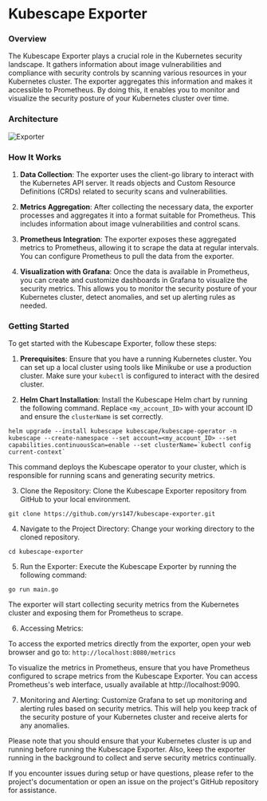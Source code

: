 # Kubescape Exporter

### Overview

The Kubescape Exporter plays a crucial role in the Kubernetes security landscape. It gathers information about image vulnerabilities and compliance with security controls by scanning various resources in your Kubernetes cluster. The exporter aggregates this information and makes it accessible to Prometheus. By doing this, it enables you to monitor and visualize the security posture of your Kubernetes cluster over time.

### Architecture
![Exporter](https://github.com/yrs147/kubescape-exporter/assets/98258627/c77076cf-a29c-481e-96d6-b50353a44498)


### How It Works

1. **Data Collection**: The exporter uses the client-go library to interact with the Kubernetes API server. It reads objects and Custom Resource Definitions (CRDs) related to security scans and vulnerabilities.

2. **Metrics Aggregation**: After collecting the necessary data, the exporter processes and aggregates it into a format suitable for Prometheus. This includes information about image vulnerabilities and  control scans.

3. **Prometheus Integration**: The exporter exposes these aggregated metrics to Prometheus, allowing it to scrape the data at regular intervals. You can configure Prometheus to pull the data from the exporter.

4. **Visualization with Grafana**: Once the data is available in Prometheus, you can create and customize dashboards in Grafana to visualize the security metrics. This allows you to monitor the security posture of your Kubernetes cluster, detect anomalies, and set up alerting rules as needed.

### Getting Started

To get started with the Kubescape Exporter, follow these steps:

1. **Prerequisites**: Ensure that you have a running Kubernetes cluster. You can set up a local cluster using tools like Minikube or use a production cluster. Make sure your `kubectl` is configured to interact with the desired cluster.

2. **Helm Chart Installation**: Install the Kubescape Helm chart by running the following command. Replace `<my_account_ID>` with your account ID and ensure the `clusterName` is set correctly.
```
helm upgrade --install kubescape kubescape/kubescape-operator -n kubescape --create-namespace --set account=<my_account_ID> --set capabilities.continuousScan=enable --set clusterName=`kubectl config current-context`
```
This command deploys the Kubescape operator to your cluster, which is responsible for running scans and generating security metrics.

3. Clone the Repository: Clone the Kubescape Exporter repository from GitHub to your local environment.
```
git clone https://github.com/yrs147/kubescape-exporter.git
```
4. Navigate to the Project Directory: Change your working directory to the cloned repository.
```
cd kubescape-exporter
```  

5. Run the Exporter: Execute the Kubescape Exporter by running the following command:
```
go run main.go
```
The exporter will start collecting security metrics from the Kubernetes cluster and exposing them for Prometheus to scrape.

6. Accessing Metrics:

To access the exported metrics directly from the exporter, open your web browser and go to: `http://localhost:8080/metrics`

To visualize the metrics in Prometheus, ensure that you have Prometheus configured to scrape metrics from the Kubescape Exporter. You can access Prometheus's web interface, usually available at http://localhost:9090.

7. Monitoring and Alerting: Customize Grafana to set up monitoring and alerting rules based on security metrics. This will help you keep track of the security posture of your Kubernetes cluster and receive alerts for any anomalies.

Please note that you should ensure that your Kubernetes cluster is up and running before running the Kubescape Exporter. Also, keep the exporter running in the background to collect and serve security metrics continually.

If you encounter issues during setup or have questions, please refer to the project's documentation or open an issue on the project's GitHub repository for assistance.

